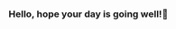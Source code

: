 ### Hello, hope your day is going well!👋

<!--
**emannw/emannw** is a self-motivated individual and an avid learner with a growth mindset!

A little about me:

- 🔭 I’m currently working on my bachelor's in Aerospace Engineering at Iowa State University.
- 😄 I interned for Textron Aviation, Seginus Aerospace and taught for Civil Air Patrol! 
- 💬 Ask me about my favorite book.
- ☘ Fun fact: I have a green thumb.
- 📫 How to reach me: email- emannw@iastate.edu, Personal- emily.awhite@outlook.com

-->

